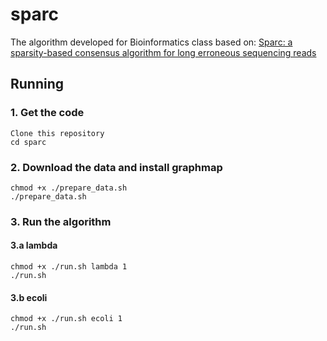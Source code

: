 # sparc
The algorithm developed for Bioinformatics class based on:
[Sparc: a sparsity-based consensus algorithm for long erroneous sequencing reads](https://peerj.com/preprints/1401)

## Running

### 1. Get the code
```
Clone this repository
cd sparc
```

### 2. Download the data and install graphmap
```
chmod +x ./prepare_data.sh
./prepare_data.sh
```

### 3. Run the algorithm
#### 3.a lambda
```
chmod +x ./run.sh lambda 1
./run.sh
```

#### 3.b ecoli
```
chmod +x ./run.sh ecoli 1
./run.sh
```